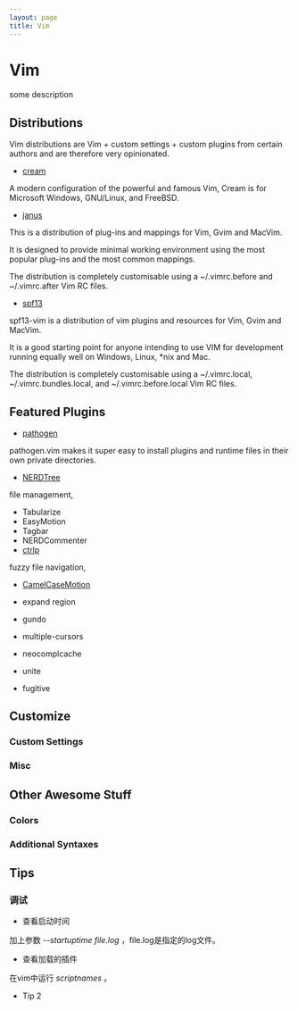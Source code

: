 ```yaml
---
layout: page
title: Vim
---
```


# Vim

some description


## Distributions

Vim distributions are Vim + custom settings + custom plugins from certain authors and are therefore very opinionated.

- [cream](http://cream.sourceforge.net/)

A modern configuration of the powerful and famous Vim, Cream is for Microsoft Windows, GNU/Linux, and FreeBSD.

- [janus](https://github.com/carlhuda/janus)

This is a distribution of plug-ins and mappings for Vim, Gvim and MacVim.

It is designed to provide minimal working environment using the most popular plug-ins and the most common mappings.

The distribution is completely customisable using a ~/.vimrc.before and ~/.vimrc.after Vim RC files.

- [spf13](https://github.com/spf13/spf13-vim)

spf13-vim is a distribution of vim plugins and resources for Vim, Gvim and MacVim.

It is a good starting point for anyone intending to use VIM for development running equally well on Windows, Linux, *nix and Mac.

The distribution is completely customisable using a ~/.vimrc.local, ~/.vimrc.bundles.local, and ~/.vimrc.before.local Vim RC files.

## Featured Plugins

- [pathogen](https://github.com/tpope/vim-pathogen)

pathogen.vim makes it super easy to install plugins and runtime files in their own private directories.

- [NERDTree](https://github.com/scrooloose/nerdtree)

file management,

- Tabularize
- EasyMotion
- Tagbar
- NERDCommenter
- [ctrlp](https://github.com/kien/ctrlp.vim)

fuzzy file navigation,

- [CamelCaseMotion](https://github.com/henrik/CamelCaseMotion)



- expand region
- gundo
- multiple-cursors
- neocomplcache
- unite
- fugitive

## Customize

### Custom Settings

### Misc

## Other Awesome Stuff

### Colors

### Additional Syntaxes

## Tips

### 调试

- 查看启动时间

加上参数 _--startuptime file.log_ ，file.log是指定的log文件。

- 查看加载的插件

在vim中运行 _scriptnames_ 。

- Tip 2
